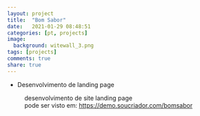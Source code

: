 ```yaml
---
layout: project
title:  "Bom Sabor"
date:   2021-01-29 08:48:51
categories: [pt, projects]
image:
  background: witewall_3.png
tags: [projects]
comments: true
share: true
---
```

* Desenvolvimento de landing page

<figure>
	<a href="{{ site.url }}/images/posts/bomsabor.png">
		<img src="{{ site.url }}/images/posts/bomsabor.png" alt="">
	</a>
	<figcaption>
		desenvolvimento de site landing page <br/>
		pode ser visto em: <a href="https://demo.soucriador.com/bomsabor">https://demo.soucriador.com/bomsabor</a>
	</figcaption>
</figure>

<br/>
